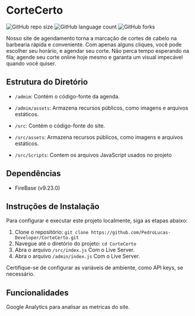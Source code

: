 # CorteCerto
![GitHub repo size](https://img.shields.io/github/repo-size/PedroLucas-Developer/CorteCerto?style=for-the-badge)
![GitHub language count](https://img.shields.io/github/languages/count/PedroLucas-Developer/CorteCerto?style=for-the-badge)
![GitHub forks](https://img.shields.io/github/forks/PedroLucas-Developer/CorteCerto?style=for-the-badge)


Nosso site de agendamento torna a marcação de cortes de cabelo na barbearia rápida e conveniente. Com apenas alguns cliques, você pode escolher seu horário, e agendar seu corte. Não perca tempo esperando na fila; agende seu corte online hoje mesmo e garanta um visual impecável quando você quiser.

## Estrutura do Diretório
- `/admim`: Contém o código-fonte da agenda.
- `/admim/assets`: Armazena recursos públicos, como imagens e arquivos estáticos.

- `/src`: Contém o código-fonte do site.
- `/src/assets`: Armazena recursos públicos, como imagens e arquivos estáticos.
- `/src/Scripts`: Contem os arquivos JavaScript usados no projeto

## Dependências

- FireBase (v9.23.0)

## Instruções de Instalação

Para configurar e executar este projeto localmente, siga as etapas abaixo:

1. Clone o repositório: `git clone https://github.com/PedroLucas-Developer/CorteCerto.git`
2. Navegue até o diretório do projeto: `cd CorteCerto`
3. Abra o arquivo `/src/index.js` Com o Live Server.
4. Abra o arquivo `/admin/index.js` Com o Live Server.

Certifique-se de configurar as variáveis de ambiente, como API keys, se necessário.

## Funcionalidades

Google Analytics para analisar as metricas do site.

